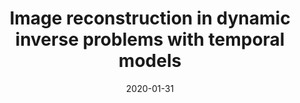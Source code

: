---
title: "Image reconstruction in dynamic inverse problems with temporal models"
collection: preprints
authors: 'A. Hauptmann, O. Öktem, CB. Schönlieb'
date: 2020-01-31
---